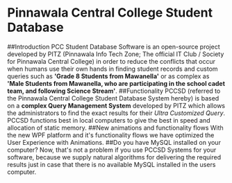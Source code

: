 # Pinnawala Central College Student Database
##Introduction
PCC Student Database Software is an open-source project developed by PITZ (Pinnawala Info Tech Zone; The official IT Club / Society for Pinnawala Central College) in order to reduce the conflicts that occur when humans use their own hands in finding student records and custom queries such as **'Grade 8 Students from Mawanella'** or as complex as **'Male Students from Mawanella, who are participating in the school cadet team, and following Science Stream'**.
##Functionality
PCCSD (referred to the Pinnawala Central College Student Database System hereby) is based on a **complex Query Management System** developed by PITZ which allows the administrators to find the exact results for their *Ultra Customized Query*. PCCSD functions best in local computers to give the best in speed and allocation of static memory.
##New animations and functionality flows
With the new WPF platform and it's functionality flows we have optimized the User Experience with Animations.
##Do you have MySQL installed on your computer?
Now, that's not a problem if you use PCCSD Systems for your software, because we supply natural algorithms for delivering the required results just in case that there is no available MySQL installed in the users computer.
